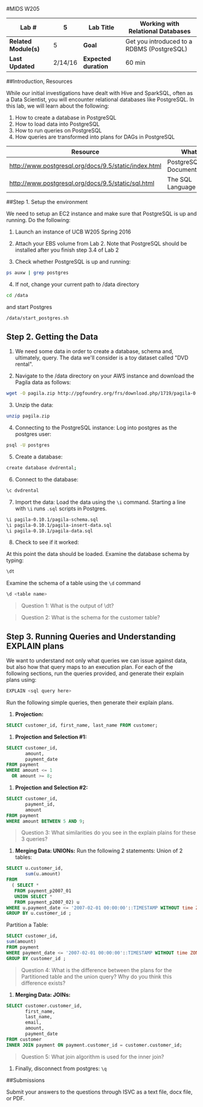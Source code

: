 #MIDS W205

| **Lab #** | 5 | **Lab Title** | Working with Relational Databases |
|---|---|---|---|
| **Related Module(s)** | 5 | **Goal** | Get you introduced to a RDBMS (PostgreSQL) |
| **Last Updated** | 2/14/16 | **Expected duration** | 60 min |


##Introduction, Resources

While our initial investigations have dealt with Hive and SparkSQL, often as a Data Scientist, you will encounter relational databases like PostgreSQL. In this lab, we will learn about the following:

1. How to create a database in PostgreSQL
2. How to load data into PostgreSQL
3. How to run queries on PostgreSQL
4. How queries are transformed into plans for DAGs in PostgreSQL

| Resource | What |
|---|---|
| http://www.postgresql.org/docs/9.5/static/index.html | PostgreSQL Documentation |
| http://www.postgresql.org/docs/9.5/static/sql.html | The SQL Language |


##Step 1. Setup the environment

We need to setup an EC2 instance and make sure that PostgreSQL is up and running. Do the following:

1. Launch an instance of UCB W205 Spring 2016

2. Attach your EBS volume from Lab 2. Note that PostgreSQL should be installed after you finish step 3.4 of Lab 2
  
3. Check whether PostgreSQL is up and running: 
  ```bash
  ps auxw | grep postgres
  ```
  
4. If not, change your current path to /data directory
  ```bash
  cd /data
  ``` 
and start Postgres 
  ```bash
  /data/start_postgres.sh
  ```

## Step 2. Getting the Data
  
1. We need some data in order to create a database, schema and, ultimately, query. The data we'll consider is a toy dataset called "DVD rental".
  
2. Navigate to the /data directory on your AWS instance and download the Pagila data as follows:
  ```bash
  wget -O pagila.zip http://pgfoundry.org/frs/download.php/1719/pagila-0.10.1.zip
  ```

3. Unzip the data: 
  ```bash 
  unzip pagila.zip
  ```

4. Connecting to the PostgreSQL instance:
  Log into postgres as the postgres user: 
  ```bash
  psql -U postgres
  ```

5. Create a database:
  ```bash
  create database dvdrental;
  ```

6. Connect to the database:
  ```bash
  \c dvdrental
  ```

7. Import the data:
Load the data using the `\i` command. Starting a line with `\i` runs `.sql` scripts in Postgres.
  ```bash
  \i pagila-0.10.1/pagila-schema.sql
  \i pagila-0.10.1/pagila-insert-data.sql
  \i pagila-0.10.1/pagila-data.sql
  ```
8. Check to see if it worked:

  At this point the data should be loaded. 
  Examine the database schema by typing:
  ```bash
  \dt
  ```
  
  Examine the schema of a table using the `\d` command
  ```bash
  \d <table name>
  ```

> Question 1: What is the output of \dt?

> Question 2: What is the schema for the customer table?


## Step 3. Running Queries and Understanding EXPLAIN plans

We want to understand not only what queries we can issue against data, but also how that query maps to an execution plan. For each of the following sections, run the queries provided, and generate their explain plans using: 
  ```bash
  EXPLAIN <sql query here>
  ```

Run the following simple queries, then generate their explain plans.

1. **Projection:**
  ```sql
  SELECT customer_id, first_name, last_name FROM customer;
  ```
1. **Projection and Selection #1:**
  ```sql
  SELECT customer_id,
         amount,
         payment_date
  FROM payment
  WHERE amount <= 1
    OR amount >= 8;
  ```
1. **Projection and Selection #2:**
```sql
SELECT customer_id,
       payment_id,
       amount
FROM payment
WHERE amount BETWEEN 5 AND 9;
```
> Question 3: What similarities do you see in the explain plains for these 3 queries?

1. **Merging Data: UNIONs:**
Run the following 2 statements: 
Union of 2 tables:
  ```sql
  SELECT u.customer_id,
         sum(u.amount)
  FROM
    ( SELECT *
     FROM payment_p2007_01
     UNION SELECT *
     FROM payment_p2007_02) u
  WHERE u.payment_date <= '2007-02-01 00:00:00'::TIMESTAMP WITHOUT time ZONE
  GROUP BY u.customer_id ;
  ```
Partition a Table:
  ```sql
  SELECT customer_id,
  sum(amount)
  FROM payment
  WHERE payment_date <= '2007-02-01 00:00:00'::TIMESTAMP WITHOUT time ZONE
  GROUP BY customer_id ;
  ```
> Question 4: What is the difference between the plans for the Partitioned table and the union query? Why do you think this difference exists?

1. **Merging Data: JOINs:**
```sql
SELECT customer.customer_id,
       first_name,
       last_name,
       email,
       amount,
       payment_date
FROM customer
INNER JOIN payment ON payment.customer_id = customer.customer_id;
```
> Question 5: What join algorithm is used for the inner join?

1. Finally, disconnect from postgres:
```\q```

##Submissions

Submit your answers to the questions through ISVC as a text file, docx file, or PDF.
